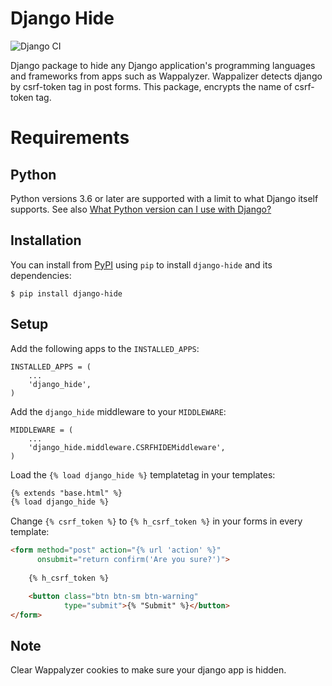 # Django Hide
![Django CI](https://github.com/metemaddar/django_hide/actions/workflows/django.yml/badge.svg)

Django package to hide any Django application's programming languages and frameworks from apps such as Wappalyzer.
Wappalizer detects django by csrf-token tag in post forms. This package, encrypts the name of csrf-token tag.

# Requirements

## Python
Python versions 3.6 or later are supported with a limit to what Django itself supports.
See also [What Python version can I use with Django?](https://docs.djangoproject.com/en/stable/faq/install/#what-python-version-can-i-use-with-django)

## Installation
You can install from [PyPI](https://pypi.python.org/pypi/django-hide) using `pip` to install `django-hide` and its dependencies:

```shell
$ pip install django-hide
```

## Setup
Add the following apps to the `INSTALLED_APPS`:

```django
INSTALLED_APPS = (
    ...
    'django_hide',
)
```

Add the `django_hide` middleware to your `MIDDLEWARE`:

```django
MIDDLEWARE = (
    ...
    'django_hide.middleware.CSRFHIDEMiddleware',
)
```

Load the `{% load django_hide %}` templatetag in your templates:

```html
{% extends "base.html" %}
{% load django_hide %}
```

Change `{% csrf_token %}` to `{% h_csrf_token %}` in your forms in every template:

```html
<form method="post" action="{% url 'action' %}" 
      onsubmit="return confirm('Are you sure?')">
    
    {% h_csrf_token %}

    <button class="btn btn-sm btn-warning"
            type="submit">{% "Submit" %}</button>
</form>
```

## Note

Clear Wappalyzer cookies to make sure your django app is hidden.
